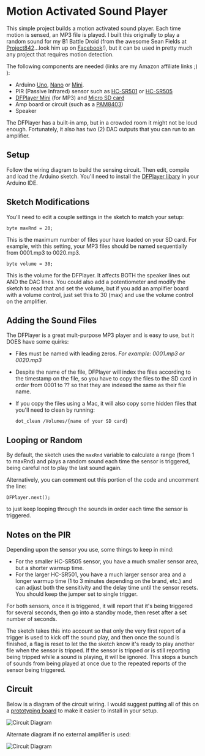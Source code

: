 
# Motion Activated Sound Player
This simple project builds a motion activated sound player.  Each time motion is sensed, an MP3 file is played.  I built this originally to play a random sound for my B1 Battle Droid (from the awesome Sean Fields at [Project842](https://www.etsy.com/shop/Project842)...look him up on [Facebook](https://www.facebook.com/Project842/)!), but it can be used in pretty much any project that requires motion detection.

The following components are needed (links are my Amazon affiliate links ;) ):

* Arduino [Uno](https://www.amazon.com/gp/product/B01EWOE0UU/ref=as_li_tl?ie=UTF8&camp=1789&creative=9325&creativeASIN=B01EWOE0UU&linkCode=as2&tag=becauseinterw-20&linkId=5a3ff39cbeda2af36acdc02d5aac1787), [Nano](https://www.amazon.com/gp/product/B07D5B3ZGX?ie=UTF8&tag=becauseinterw-20&camp=1789&linkCode=xm2&creativeASIN=B07D5B3ZGX) or [Mini](https://www.amazon.com/gp/product/B00E87VWQW/ref=as_li_tl?ie=UTF8&camp=1789&creative=9325&creativeASIN=B00E87VWQW&linkCode=as2&tag=becauseinterw-20&linkId=3f4a0d20c0498778e8aceed71cba8aaf).
* PIR (Passive Infrared) sensor such as [HC-SR501](https://www.amazon.com/gp/product/B012ZZ4LPM/ref=as_li_tl?ie=UTF8&camp=1789&creative=9325&creativeASIN=B012ZZ4LPM&linkCode=as2&tag=becauseinterw-20&linkId=7f162de77ee86479375fec4c83243bf7) or [HC-SR505](https://www.amazon.com/gp/product/B07DW49X56?ie=UTF8&tag=becauseinterw-20&camp=1789&linkCode=xm2&creativeASIN=B07DW49X56)
* [DFPlayer Mini](https://www.amazon.com/gp/product/B01MQ0GFZV?ie=UTF8&tag=becauseinterw-20&camp=1789&linkCode=xm2&creativeASIN=B01MQ0GFZV) (for MP3) and [Micro SD card](https://www.amazon.com/gp/product/B010Q57SEE?ie=UTF8&tag=becauseinterw-20&camp=1789&linkCode=xm2&creativeASIN=B010Q57SEE)
* Amp board or circuit (such as a [PAM8403](https://www.amazon.com/gp/product/B01DKAI51M?ie=UTF8&tag=becauseinterw-20&camp=1789&linkCode=xm2&creativeASIN=B01DKAI51M))
* Speaker

The DFPlayer has a built-in amp, but in a crowded room it might not be loud enough. Fortunately, it also has two (2) DAC outputs that you can run to an amplifier.

## Setup
Follow the wiring diagram to build the sensing circuit. Then edit, compile and load the Arduino sketch. You'll need to install the [DFPlayer libary](https://github.com/DFRobot/DFRobotDFPlayerMini/archive/1.0.3.zip) in your Arduino IDE.

## Sketch Modifications
You'll need to edit a couple settings in the sketch to match your setup:

```byte maxRnd = 20;```

This is the maximum number of files your have loaded on your SD card.  For example, with this setting, your MP3 files should be named sequentially from 0001.mp3 to 0020.mp3.

```byte volume = 30;```

This is the volume for the DFPlayer.  It affects BOTH the speaker lines out AND the DAC lines.  You could also add a potentiometer and modify the sketch to read that and set the volume, but if you add an amplifier board with a volume control, just set this to 30 (max) and use the volume control on the amplifier.

## Adding the Sound Files
The DFPlayer is a great mult-purpose MP3 player and is easy to use, but it DOES have some quirks:
* Files must be named with leading zeros. *For example: 0001.mp3 or 0020.mp3*
* Despite the name of the file, DFPlayer will index the files according to the timestamp on the file, so you have to copy the files to the SD card in order from 0001 to ?? so that they are indexed the same as their file name.
* If you copy the files using a Mac, it will also copy some hidden files that you'll need to clean by running:

    ```dot_clean /Volumes/{name of your SD card}```

## Looping or Random
By default, the sketch uses the ```maxRnd``` variable to calculate a range (from 1 to maxRnd) and plays a random sound each time the sensor is triggered, being careful not to play the last sound again.

Alternatively, you can comment out this portion of the code and uncomment the line:

```DFPlayer.next();```

to just keep looping through the sounds in order each time the sensor is triggered.

## Notes on the PIR
Depending upon the sensor you use, some things to keep in mind:
* For the smaller HC-SR505 sensor, you have a much smaller sensor area, but a shorter warmup time.
* For the larger HC-SR501, you have a much larger sensor area and a longer warmup time (1 to 3 minutes depending on the brand, etc.) and can adjust both the sensitivity and the delay time until the sensor resets.  You should keep the jumper set to single trigger.

For both sensors, once it is triggered, it will report that it's being triggered for several seconds, then go into a standby mode, then reset after a set number of seconds.

The sketch takes this into account so that only the very first report of a trigger is used to kick off the sound play, and then once the sound is finished, a flag is reset to let the the sketch know it's ready to play another file when the sensor is tripped.  If the sensor is tripped or is still reporting being tripped while a sound is playing, it will be ignored. This stops a bunch of sounds from being played at once due to the repeated reports of the sensor being triggered.


## Circuit
Below is a diagram of the circuit wiring.  I would suggest putting all of this on a [prototyping board](https://www.amazon.com/gp/product/B01M7R5YIB/ref=as_li_tl?ie=UTF8&camp=1789&creative=9325&creativeASIN=B01M7R5YIB&linkCode=as2&tag=becauseinterw-20&linkId=a01be9c183a31806452841fcad9ce93a) to make it easier to install in your setup.

![Circuit Diagram](diagram.png)

Alternate diagram if no external amplifier is used:

![Circuit Diagram](diagram2.png)
